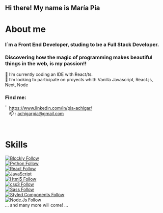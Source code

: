 ## Hi there! My name is María Pía

# About me
### I´m a Front End Developer, studing to be a Full Stack Developer.
### Discovering how the magic of programming makes beautiful things in the web, is my passion!!

🌱 I’m currently coding an IDE with React/ts.
<br>
💞️ I’m looking to participate on proyects whith Vanilla Javascript, React.js, Next, Node
<br>

### Find me:


<img alt="Logo" align="left" src="https://user-images.githubusercontent.com/76546697/121098434-37e5e080-c7cc-11eb-8668-17dc3a3babae.png" width="2%" /> 

https://www.linkedin.com/in/pia-achigar/
<br>
📫 : achigarpia@gmail.com

<br>


# Skills 
[![Blockly Follow](https://img.shields.io/badge/Blockly.js-Bockly.js-blue)](#)
<br>
[![Python Follow](https://img.shields.io/badge/Python-004aad?style=for-the-badge&logo=python&logoColor=white&labelColor=101010)](#)
<br>
[![React Follow](https://img.shields.io/badge/React-004aad?style=for-the-badge&logo=react&logoColor=white&labelColor=101010)](#)
<br>
[![JavaScript](https://img.shields.io/badge/JavaScript-F7DF1E?style=for-the-badge&logo=javascript&logoColor=white&labelColor=101010)](#)
</br>
[![Html5 Follow](https://img.shields.io/badge/HTML5-E34F26?style=for-the-badge&logo=html5&logoColor=white&labelColor=101010)](#)
</br>
[![css3 Follow](https://img.shields.io/badge/CSS3-1572B6?style=for-the-badge&logo=css3&logoColor=white&labelColor=101010)](#)
</br>
[![Sass Follow](https://img.shields.io/badge/Sass-bf4080?style=for-the-badge&logo=bootstrap&logoColor=white&labelColor=101010)](#)
</br>
[![Styled Components Follow](https://img.shields.io/badge/StyledComponents-cd74b2?style=for-the-badge&logo=styledcomponents&logoColor=withe&labelColor=101010)](#)
<br>
[![Node.Js Follow](https://img.shields.io/badge/NODE.JS-68a063?style=for-the-badge&logo=node.js&logoColor=white&labelColor=101010)](#)
</br>
... and many more will come! ...




